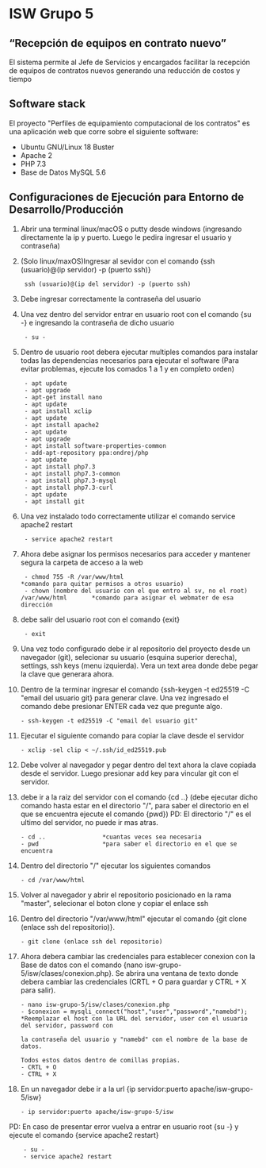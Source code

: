 # ISW Grupo 5

## “Recepción de equipos en contrato nuevo”

El sistema permite al Jefe de Servicios y encargados facilitar la
recepción de equipos de contratos nuevos generando una reducción de costos y tiempo

## Software stack

El proyecto "Perfiles de equipamiento computacional de los contratos" es una aplicación web que corre sobre el siguiente software:

- Ubuntu GNU/Linux 18 Buster
- Apache 2
- PHP 7.3
- Base de Datos MySQL 5.6

## Configuraciones de Ejecución para Entorno de Desarrollo/Producción

1) Abrir una terminal linux/macOS o putty desde windows (ingresando directamente la ip y puerto. Luego le pedira ingresar el usuario y contraseña)
2) (Solo linux/maxOS)Ingresar al sevidor con el comando {ssh (usuario)@(ip servidor) -p (puerto ssh)}

        ssh (usuario)@(ip del servidor) -p (puerto ssh)

3) Debe ingresar correctamente la contraseña del usuario
4) Una vez dentro del servidor entrar en usuario root con el comando {su -} e ingresando la contraseña de dicho usuario

        - su -

5) Dentro de usuario root debera ejecutar multiples comandos para instalar todas las dependencias necesarios para ejecutar el software (Para evitar problemas, ejecute los comados 1 a 1 y en completo orden)

        - apt update
        - apt upgrade
        - apt-get install nano
        - apt update
        - apt install xclip
        - apt update
        - apt install apache2
        - apt update
        - apt upgrade
        - apt install software-properties-common
        - add-apt-repository ppa:ondrej/php
        - apt update
        - apt install php7.3
        - apt install php7.3-common
        - apt install php7.3-mysql
        - apt install php7.3-curl
        - apt update
        - apt install git

6) Una vez instalado todo correctamente utilizar el comando service apache2 restart

        - service apache2 restart

7) Ahora debe asignar los permisos necesarios para acceder y mantener segura la carpeta de acceso a la web

        - chmod 755 -R /var/www/html                                                        *comando para quitar permisos a otros usuario)
        - chown (nombre del usuario con el que entro al sv, no el root) /var/www/html       *comando para asignar el webmater de esa dirección

8) debe salir del usuario root con el comando {exit}

        - exit

9) Una vez todo configurado debe ir al repositorio del proyecto desde un navegador (git), selecionar su usuario (esquina superior derecha), settings, ssh keys (menu izquierda). Vera un text area donde debe pegar la clave que generara ahora.

10) Dentro de la terminar ingresar el comando {ssh-keygen -t ed25519 -C "email del usuario git} para generar clave. Una vez ingresado el comando debe presionar ENTER cada vez que pregunte algo.

        - ssh-keygen -t ed25519 -C "email del usuario git"

11) Ejecutar el siguiente comando para copiar la clave desde el servidor

        - xclip -sel clip < ~/.ssh/id_ed25519.pub

12) Debe volver al navegador y pegar dentro del text ahora la clave copiada desde el servidor. Luego presionar add key para vincular git con el servidor.      

13) debe ir a la raiz del servidor con el comando {cd ..} (debe ejecutar dicho comando hasta estar en el directorio "/", para saber el directorio en el que se encuentra ejecute el comando {pwd}) PD: El directorio "/" es el ultimo del servidor, no puede ir mas atras.

        - cd ..                *cuantas veces sea necesaria
        - pwd                  *para saber el directorio en el que se encuentra

14) Dentro del directorio "/" ejecutar los siguientes comandos

        - cd /var/www/html

15) Volver al navegador y abrir el repositorio posicionado en la rama "master", selecionar el boton clone y copiar el enlace ssh

16) Dentro del directorio "/var/www/html" ejecutar el comando {git clone (enlace ssh del repositorio)}.

        - git clone (enlace ssh del repositorio)

17) Ahora debera cambiar las credenciales para establecer conexion con la Base de datos con el comando {nano isw-grupo-5/isw/clases/conexion.php}. Se abrira una ventana de texto donde debera cambiar las credenciales (CRTL + O para guardar y CTRL + X para salir).

        - nano isw-grupo-5/isw/clases/conexion.php
        - $conexion = mysqli_connect("host","user","password","namebd");             *Reemplazar el host con la URL del servidor, user con el usuario del servidor, password con           
                                                                                    la contraseña del usuario y "namebd" con el nombre de la base de datos.
                                                                                    Todos estos datos dentro de comillas propias.
        - CRTL + O
        - CTRL + X                                                                             

18) En un navegador debe ir a la url {ip servidor:puerto apache/isw-grupo-5/isw}

        - ip servidor:puerto apache/isw-grupo-5/isw


PD: En caso de presentar error vuelva a entrar en usuario root {su -} y ejecute el comando {service apache2 restart}

        - su -
        - service apache2 restart